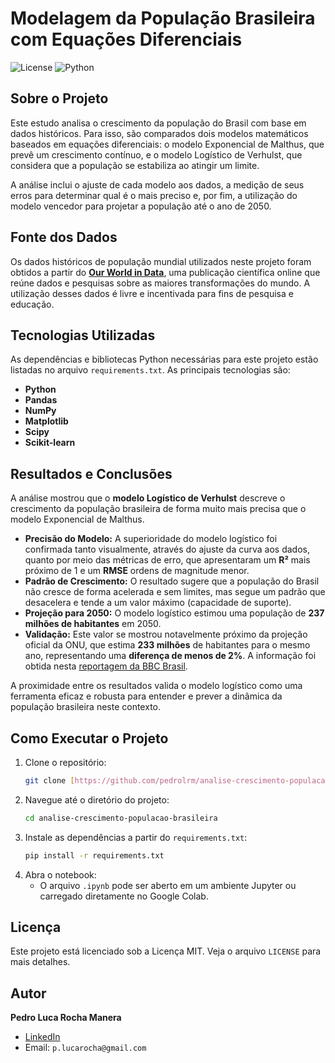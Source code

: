 # Modelagem da População Brasileira com Equações Diferenciais

![License](https://img.shields.io/badge/License-MIT-yellow.svg)
![Python](https://img.shields.io/badge/Python-3.9%2B-blue.svg)

## Sobre o Projeto

Este estudo analisa o crescimento da população do Brasil com base em dados históricos. Para isso, são comparados dois modelos matemáticos baseados em equações diferenciais: o modelo Exponencial de Malthus, que prevê um crescimento contínuo, e o modelo Logístico de Verhulst, que considera que a população se estabiliza ao atingir um limite.

A análise inclui o ajuste de cada modelo aos dados, a medição de seus erros para determinar qual é o mais preciso e, por fim, a utilização do modelo vencedor para projetar a população até o ano de 2050.

## Fonte dos Dados

Os dados históricos de população mundial utilizados neste projeto foram obtidos a partir do **[Our World in Data](https://ourworldindata.org/population-growth)**, uma publicação científica online que reúne dados e pesquisas sobre as maiores transformações do mundo. A utilização desses dados é livre e incentivada para fins de pesquisa e educação.

## Tecnologias Utilizadas

As dependências e bibliotecas Python necessárias para este projeto estão listadas no arquivo `requirements.txt`. As principais tecnologias são:

- **Python**
- **Pandas**
- **NumPy**
- **Matplotlib**
- **Scipy**
- **Scikit-learn**

## Resultados e Conclusões

A análise mostrou que o **modelo Logístico de Verhulst** descreve o crescimento da população brasileira de forma muito mais precisa que o modelo Exponencial de Malthus.

-   **Precisão do Modelo:** A superioridade do modelo logístico foi confirmada tanto visualmente, através do ajuste da curva aos dados, quanto por meio das métricas de erro, que apresentaram um **R²** mais próximo de 1 e um **RMSE** ordens de magnitude menor.
-   **Padrão de Crescimento:** O resultado sugere que a população do Brasil não cresce de forma acelerada e sem limites, mas segue um padrão que desacelera e tende a um valor máximo (capacidade de suporte).
-   **Projeção para 2050:** O modelo logístico estimou uma população de **237 milhões de habitantes** em 2050.
-   **Validação:** Este valor se mostrou notavelmente próximo da projeção oficial da ONU, que estima **233 milhões** de habitantes para o mesmo ano, representando uma **diferença de menos de 2%**. A informação foi obtida nesta [reportagem da BBC Brasil](https://www.bbc.com/portuguese/articles/c4n111g8g1zo).

A proximidade entre os resultados valida o modelo logístico como uma ferramenta eficaz e robusta para entender e prever a dinâmica da população brasileira neste contexto.

## Como Executar o Projeto

1.  Clone o repositório:
    ```bash
    git clone [https://github.com/pedrolrm/analise-crescimento-populacao-brasileira.git](https://github.com/pedrolrm/analise-crescimento-populacao-brasileira.git)
    ```
2.  Navegue até o diretório do projeto:
    ```bash
    cd analise-crescimento-populacao-brasileira
    ```
3.  Instale as dependências a partir do `requirements.txt`:
    ```bash
    pip install -r requirements.txt
    ```
4.  Abra o notebook:
    - O arquivo `.ipynb` pode ser aberto em um ambiente Jupyter ou carregado diretamente no Google Colab.

## Licença

Este projeto está licenciado sob a Licença MIT. Veja o arquivo `LICENSE` para mais detalhes.

## Autor

**Pedro Luca Rocha Manera**

-   [LinkedIn](https://www.linkedin.com/in/pedro-luca-rocha-manera/)
-   Email: `p.lucarocha@gmail.com`
